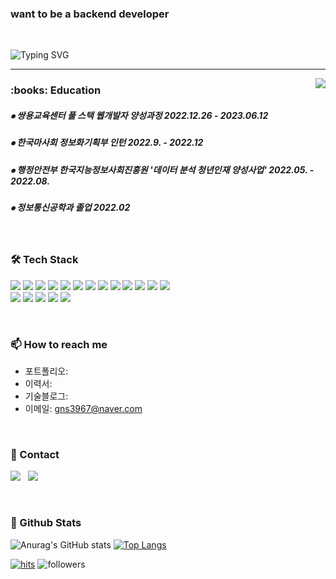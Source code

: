 ### want to be a backend developer 

<!-- 자기소개 시작 -->
<div>
<br>
 
![Typing SVG](https://readme-typing-svg.herokuapp.com?font=Indie+Flower&color=000000&size=30&center=true&lines=Hello+World+!&nbsp;+I'm+byung+hun+&nbsp;)
</div>
 
* * *
<!-- 자기소개 끝 -->

<!-- 백준 알고리즘 레벨 시작 -->
<div align='right'>
   <!--<h3><b>🔑 Algorithm Level 	&nbsp;	&nbsp;	&nbsp;	&nbsp;	&nbsp;	&nbsp;	&nbsp;	&nbsp;	&nbsp;</b></h3>-->
   <img align='right' src="http://mazassumnida.wtf/api/v2/generate_badge?boj=gns3967">
</div>
<!-- 백준 알고리즘 레벨 끝 -->

<!-- 교육사항 시작 -->
<div>
  <h3><b> :books: Education </b></h3>
  <h5> ⦁ 쌍용교육센터 풀 스택 웹개발자 양성과정 2022.12.26 - 2023.06.12 </h5>
  <h5> ⦁ 한국마사회 정보화기획부 인턴 2022.9. - 2022.12 </h5>
  <h5> ⦁ 행정안전부 한국지능정보사회진흥원 '데이터 분석 청년인재 양성사업'  2022.05. - 2022.08.</h5>
  <h5> ⦁ 정보통신공학과 졸업 2022.02 </h5>
</div>
</br>  
<!-- 교육사항 끝 -->

<!-- 기술스택 시작 -->
<div align='left'><h3><b>🛠 Tech Stack </b></h3>
<img src="https://img.shields.io/badge/JAVA-007396?style=flat-square&logo=java&logoColor=white">
<img src="https://img.shields.io/badge/Spring-6DB33F?style=flat-square&logo=Spring&logoColor=white">
<img src="https://img.shields.io/badge/Spring Boot-6DB33F?style=flat-square&logo=Spring Boot&logoColor=white">
<img src="https://img.shields.io/badge/MySQL-4479A1?style=flat-square&logo=MySQL&logoColor=white"/></a>
<img src="https://img.shields.io/badge/MyBatis-C41E25?style=flat-square&logo=Thunderbird&logoColor=white"/>
<img src="https://img.shields.io/badge/JSP-black?style=flat-square&logo=java&logoColor=white">

<img src="https://img.shields.io/badge/Servlet-008CDD?style=flat-square&logo=Stripe&logoColor=white">
<!--<img src="https://img.shields.io/badge/c++-00599C?style=flat-square&logo=c%2B%2B&logoColor=white"/></a>-->
<!--<img src="https://img.shields.io/badge/-Python-3776AB?style=flat-square&logo=Python&logoColor=white"/></a>-->
<!--<img src="https://img.shields.io/badge/Oracle-F80000?style=flat-square&logo=Oracle&logoColor=white"/></a>-->


<img src="https://img.shields.io/badge/html5-E34F26?style=flat-square&logo=html5&logoColor=white"> 
<img src="https://img.shields.io/badge/css3-1572B6?style=flat-square&logo=css3&logoColor=white"> 
<img src="https://img.shields.io/badge/javascript-F7DF1E?style=flat-square&logo=javascript&logoColor=black"> 
<img src="https://img.shields.io/badge/jquery-0769AD?style=flat-square&logo=jquery&logoColor=white"> 
<img src="https://img.shields.io/badge/bootstrap-7952B3?style=flat-square&logo=bootstrap&logoColor=white">
<img src="https://img.shields.io/badge/AJAX-2E77BC?style=flat-square&logo=Betfair&logoColor=white">


<!--<img src="https://img.shields.io/badge/JPA-232F3E?style=flat-square&logo=Spreadshirt&logoColor=white"/>-->
<br>
<img src="https://img.shields.io/badge/AWS-232F3E?style=flat-square&logo=Amazon AWS&logoColor=white"/></a>
<img src="https://img.shields.io/badge/Eclipse-2C2255?style=flat-square&logo=Eclipse IDE&logoColor=white"/></a>
<img src="https://img.shields.io/badge/Visual Studio-5C2D91?style=flat-square&logo=Visual Studio&logoColor=white"/></a>
<!--<img src="https://img.shields.io/badge/PyCharm-000000?style=flat-square&logo=PyCharm&logoColor=white"/></a>-->
<!--<img src="https://img.shields.io/badge/MySQL Workbench-4479A1?style=flat-square&logo=MySQL&logoColor=white"/></a>-->
<img src="https://img.shields.io/badge/Tomcat-F8DC75?style=flat-square&logo=Apache Tomcat&logoColor=black"/></a>
<img src="https://img.shields.io/badge/STS-6DB33F?style=flat-square&logo=Spring&logoColor=white"></a>

</p>
</div>
<!-- https://simpleicons.org/?q=java --></br>
<!-- 기술블로그 끝 -->

<!-- 연락처 시작 -->
### 📫 How to reach me
<!-- - 링크드인: https://www.linkedin.com/in/moonhy7 -->
- 포트폴리오: 
- 이력서: 
- 기술블로그: 
- 이메일: gns3967@naver.com
<!-- 연락처 끝 -->
<br>

<h3><b> 📧 Contact</b></h3>
<p>
<a href="mailto:erst321@naver.com"><img src="https://img.shields.io/badge/Naver-03C75A?style=flat-square&logo=Naver&logoColor=white"/></a> &nbsp
<a href="https://open.kakao.com/o/sNVt0knf"><img src="https://img.shields.io/badge/KakaoTalk-FFCD00?style=flat-square&logo=KakaoTalk&logoColor=white"/></a> &nbsp
</p>

</br>
<h3><b> 🔭 Github Stats </b></h3>

![Anurag's GitHub stats](https://github-readme-stats.vercel.app/api?username=experthun&show_icons=true&theme=radical)
 [![Top Langs](https://github-readme-stats.vercel.app/api/top-langs/?username=experthun&layout=compact&theme=dracula)](https://github.com/metleeha)

      
[![hits](https://hits.seeyoufarm.com/api/count/incr/badge.svg?url=https%3A%2F%2Fgithub.com%2Fexperthun&count_bg=%237A7A7A&title_bg=%23FFADCC&icon=reverbnation.svg&icon_color=%23FF0000&title=hits&edge_flat=false)](https://hits.seeyoufarm.com)
![followers](https://img.shields.io/github/followers/experthun?style=social)




